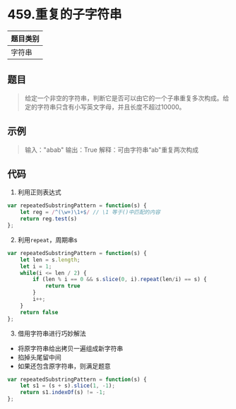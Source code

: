 # 459.重复的子字符串
| 题目类别 | 
| ---- |
| 字符串 |

## 题目
> 给定一个非空的字符串，判断它是否可以由它的一个子串重复多次构成。给定的字符串只含有小写英文字母，并且长度不超过10000。

## 示例
> 输入："abab" 输出：True 解释：可由字符串“ab"重复两次构成

## 代码
1. 利用正则表达式
```js
var repeatedSubstringPattern = function(s) {
    let reg = /^(\w+)\1+$/ // \1 等于()中匹配的内容
    return reg.test(s)
};
```

2. 利用`repeat`，周期串s
```js
var repeatedSubstringPattern = function(s) {
    let len = s.length;
    let i = 1;
    while(i <= len / 2) {
        if (len % i == 0 && s.slice(0, i).repeat(len/i) == s) {
            return true
        }
        i++;
    }
    return false
};
```
3. 借用字符串进行巧妙解法
- 将原字符串给出拷贝一遍组成新字符串
- 掐掉头尾留中间
- 如果还包含原字符串，则满足题意
```js
var repeatedSubstringPattern = function(s) {
    let s1 = (s + s).slice(1, -1);
    return s1.indexOf(s) != -1;
};
```